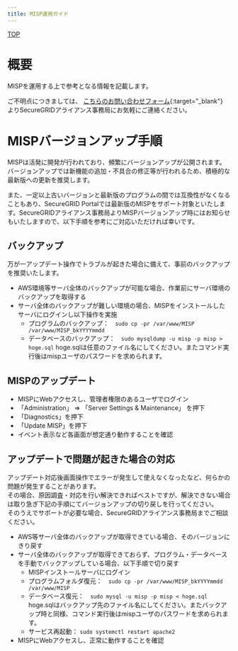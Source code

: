 ```yaml
---
title: MISP運用ガイド
---
```


[TOP](/securegrid/)

# 概要

MISPを運用する上で参考となる情報を記載します。

ご不明点につきましては、
[こちらのお問い合わせフォーム](https://krs.bz/lac/m/securegrid?_ga=2.137599600.1173151998.1640651755-16565361.1638256099&_fsi=8H1ssyw9){:target="_blank"}
よりSecureGRIDアライアンス事務局にお気軽にご連絡ください。

# MISPバージョンアップ手順

MISPは活発に開発が行われており、頻繁にバージョンアップが公開されます。
バージョンアップでは新機能の追加・不具合の修正等が行われるため、積極的な最新版への更新を推奨します。

また、一定以上古いバージョンと最新版のプログラムの間では互換性がなくなることもあり、SecureGRID Portalでは最新版のMISPをサポート対象といたします。SecureGRIDアライアンス事務局よりMISPバージョンアップ時にはお知らせもいたしますので、以下手順を参考にご対応いただければ幸いです。


## バックアップ

万が一アップデート操作でトラブルが起きた場合に備えて、事前のバックアップを推奨いたします。

* AWS環境等サーバ全体のバックアップが可能な場合、作業前にサーバ環境のバックアップを取得する
* サーバ全体のバックアップが難しい環境の場合、MISPをインストールしたサーバにログインし以下操作を実施
	* プログラムのバックアップ：　`sudo cp -pr /var/www/MISP /var/www/MISP_bkYYYYmmdd`
	* データベースのバックアップ：　`sudo mysqldump -u misp -p misp > hoge.sql`
	hoge.sqlは任意のファイル名にしてください。またコマンド実行後はmispユーザのパスワードを求められます。


## MISPのアップデート

* MISPにWebアクセスし、管理者権限のあるユーザでログイン
* 「Administration」 ⇒ 「Server Settings & Maintenance」 を押下
* 「Diagnostics」を押下
* 「Update MISP」を押下
* イベント表示など各画面が想定通り動作することを確認


## アップデートで問題が起きた場合の対応

アップデート対応後画面操作でエラーが発生して使えなくなったなど、何らかの問題が発生することがあります。  
その場合、原因調査・対応を行い解決できればベストですが、解決できない場合は取り急ぎ下記の手順にてバージョンアップの切り戻しを行ってください。  
そのうえでサポートが必要な場合、SecureGRIDアライアンス事務局までご相談ください。

* AWS等サーバ全体のバックアップが取得できている場合、そのバージョンにきり戻す
* サーバ全体のバックアップが取得できておらず、プログラム・データベースを手動でバックアップしている場合、以下手順で切り戻す
	* MISPインストールサーバにログイン
	* プログラムフォルダ復元：　`sudo cp -pr /var/www/MISP_bkYYYYmmdd /var/www/MISP`
	* データベース復元：　`sudo mysql -u misp -p misp < hoge.sql`
	hoge.sqlはバックアップ先のファイル名にしてください。またバックアップ時と同様、コマンド実行後はmispユーザのパスワードを求められます。
	* サービス再起動： `sudo systemctl restart apache2`
* MISPにWebアクセスし、正常に動作することを確認
